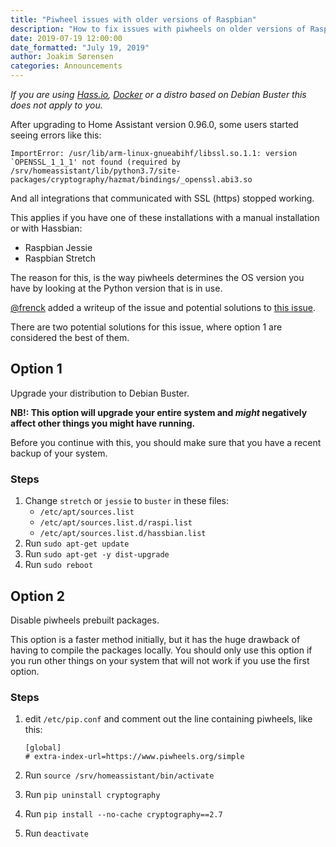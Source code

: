 ```yaml
---
title: "Piwheel issues with older versions of Raspbian"
description: "How to fix issues with piwheels on older versions of Raspbian"
date: 2019-07-19 12:00:00
date_formatted: "July 19, 2019"
author: Joakim Sørensen
categories: Announcements
---
```


_If you are using [Hass.io](https://www.home-assistant.io/hassio/installation/), [Docker](https://www.home-assistant.io/docs/installation/docker/) or a distro based on Debian Buster this does not apply to you._

After upgrading to Home Assistant version 0.96.0, some users started seeing errors like this:

```text
ImportError: /usr/lib/arm-linux-gnueabihf/libssl.so.1.1: version `OPENSSL_1_1_1' not found (required by /srv/homeassistant/lib/python3.7/site-packages/cryptography/hazmat/bindings/_openssl.abi3.so
```

And all integrations that communicated with SSL (https) stopped working.

This applies if you have one of these installations with a manual installation or with Hassbian:

- Raspbian Jessie
- Raspbian Stretch

The reason for this, is the way piwheels determines the OS version you have by looking at the Python version that is in use.

[@frenck](https://github.com/frenck) added a writeup of the issue and potential solutions to [this issue](https://github.com/home-assistant/hassbian-scripts/issues/307#issuecomment-512963048).

There are two potential solutions for this issue, where option 1 are considered the best of them.

## Option 1

Upgrade your distribution to Debian Buster.

**NB!: This option will upgrade your entire system and _might_ negatively affect other things you might have running.**

Before you continue with this, you should make sure that you have a recent backup of your system.

### Steps

1. Change `stretch` or `jessie` to `buster` in these files:
   - `/etc/apt/sources.list`
   - `/etc/apt/sources.list.d/raspi.list`
   - `/etc/apt/sources.list.d/hassbian.list`
2. Run `sudo apt-get update`
3. Run `sudo apt-get -y dist-upgrade`
4. Run `sudo reboot`

## Option 2

Disable piwheels prebuilt packages.

This option is a faster method initially, but it has the huge drawback of having to compile the packages locally.
You should only use this option if you run other things on your system that will not work if you use the first option.

### Steps

1. edit `/etc/pip.conf` and comment out the line containing piwheels, like this:

      ```text
      [global]
      # extra-index-url=https://www.piwheels.org/simple
      ```

2. Run `source /srv/homeassistant/bin/activate`
3. Run `pip uninstall cryptography`
4. Run `pip install --no-cache cryptography==2.7`
5. Run `deactivate`
